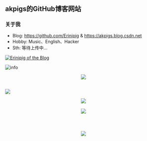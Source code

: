 ## akpigs的GitHub博客网站

### 关于我
- Blog: https://github.com/Erinipig & https://akpigs.blog.csdn.net
- Hobby: Music、English、Hacker
- Sth: 等待上传中...


<a href="https://github.com/Erinipig"><img align="center" src="https://github-readme-stats.vercel.app/api?username=Erinipig&show_icons=true&include_all_commits=true&theme=vue&hide_border=true" alt="Erinipig of the Blog" /></a><br/>


![info](https://github-readme-stats.vercel.app/api?username=Erinipig&show_icons=true&count_private=true&hide=prs&theme=radical) 
<br/>

<div align="center">
	<img  src="https://github-readme-stats.vercel.app/api/top-langs/?username=Erinipig&hide_title=true&hide_border=true&layout=compact&langs_count=6&text_color=000&icon_color=fff&bg_color=0,52fa5a,4dfcff,c64dff&theme=graywhite" />
</div> <br />


![](https://visitor-badge.glitch.me/badge?page_id=CasterWx.readme) 
<br/>

<div align="center">
	<img src="https://activity-graph.herokuapp.com/graph?username=Erinipig&theme=xcode" />
</div> <br/>

<div align="center">
	<img  src="https://github-profile-trophy.vercel.app/?username=Erinipig" />
</div><br/>

<h1 align="center">
	<a href="https://sunguoqi.com/">
		<img src="https://readme-typing-svg.herokuapp.com/?lines=console.log(%22Hello%2C%20游客!%22);Erinipig祝您今天愉快!&center=true&size=27">
	</a>
</h1>

<!--
**Erinipig/Erinipig** is a ✨ _special_ ✨ repository because its `README.md` (this file) appears on your GitHub profile.

Here are some ideas to get you started:

- 🔭 I’m currently working on ...
- 🌱 I’m currently learning ...
- 👯 I’m looking to collaborate on ...
- 🤔 I’m looking for help with ...
- 💬 Ask me about ...
- 📫 How to reach me: ...
- 😄 Pronouns: ...
- ⚡ Fun fact: ...

-->
